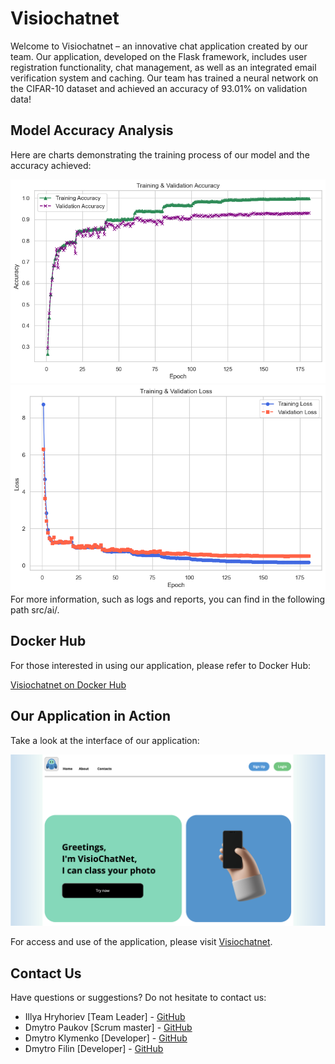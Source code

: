# Visiochatnet

Welcome to Visiochatnet – an innovative chat application created by our team. Our application, developed on the Flask framework, includes user registration functionality, chat management, as well as an integrated email verification system and caching. Our team has trained a neural network on the CIFAR-10 dataset and achieved an accuracy of 93.01% on validation data!

## Model Accuracy Analysis

Here are charts demonstrating the training process of our model and the accuracy achieved:

![Accuracy Chart](src/ai/train_los_acc.png)
![Loss Chart](src/ai/train_val_los.png)
For more information, such as logs and reports, you can find in the following path src/ai/.

## Docker Hub

For those interested in using our application, please refer to Docker Hub:

[Visiochatnet on Docker Hub](https://hub.docker.com/repository/docker/leegosq/visiochatnet-web/general)

## Our Application in Action

Take a look at the interface of our application:

![Interface Photo](src/static/styles/img/example.png)

For access and use of the application, please visit [Visiochatnet](https://visiochatnet.fly.dev/).

## Contact Us

Have questions or suggestions? Do not hesitate to contact us:

- Illya Hryhoriev [Team Leader] - [GitHub](https://github.com/Adentas)
- Dmytro Paukov [Scrum master] - [GitHub](https://github.com/paukdv)
- Dmytro Klymenko [Developer] - [GitHub](https://github.com/leegosx)
- Dmytro Filin [Developer] - [GitHub](https://github.com/UkrainianEagleOwl)